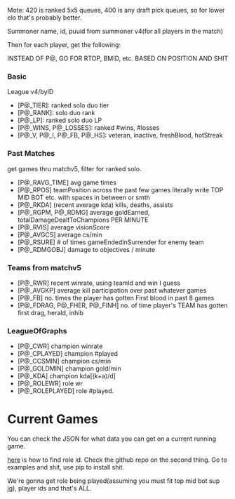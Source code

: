 Mote: 420 is ranked 5x5 queues, 400 is any draft pick queues, so for lower elo that's probably better.

Summoner name, id, puuid from summoner v4(for all players in the match)

Then for each player, get the following:

INSTEAD OF P@, GO FOR RTOP, BMID, etc. BASED ON POSITION AND SHIT

### Basic

League v4/byID
- [P@_TIER]: ranked solo duo tier
- [P@_RANK]: solo duo rank
- [P@_LP]: ranked solo duo LP 
- [P@_WINS, P@_LOSSES]: ranked #wins, #losses
- [P@_V, P@_I, P@_FB, P@_HS]: veteran, inactive, freshBlood, hotStreak

### Past Matches

get games thru matchv5, filter for ranked solo.

- [P@_RAVG_TIME] avg game times
- [P@_RPOS] teamPosition across the past few games literally write TOP MID BOT etc. with spaces in between or smth
- [P@_RKDA] (recent average kda) kills, deaths, assists
- [P@_RGPM, P@_RDMG] average goldEarned, totalDamageDealtToChampions PER MINUTE
- [P@_RVIS] average visionScore
- [P@_AVGCS] average cs/min
- [P@_RSURE] # of times gameEndedInSurrender for enemy team
- [P@_RDMGOBJ] damage to objectives / minute

### Teams from matchv5
- [P@_RWR] recent winrate, using teamId and win I guess
- [P@_AVGKP] average kill participation over past whatever games
- [P@_FB] no. times the player has gotten First blood in past 8 games
- [P@_FDRAG, P@_FHER, P@_FINH] no. of time player's TEAM has gotten first drag, herald, inhib

### LeagueOfGraphs
- [P@_CWR] champion winrate
- [P@_CPLAYED] champion #played
- [P@_CCSMIN] champion cs/min
- [P@_GOLDMIN] champion gold/min
- [P@_KDA] champion kda[(k+a)/d]
- [P@_ROLEWR] role wr
- [P@_ROLEPLAYED] role #played.

# Current Games
You can check the JSON for what data you can get on a current running game.

[here](https://riot-api-libraries.readthedocs.io/en/latest/roleid.html) is how to find role id. Check the 
github repo on the second thing. Go to examples and shit, use pip to install shit.

We're gonna get role being played(assuming you must fit top mid bot sup jg), player ids and that's ALL.
